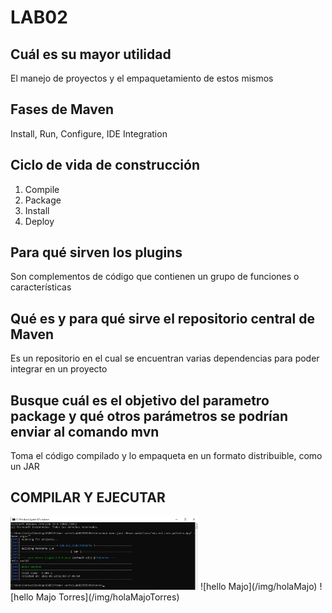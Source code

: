 # LAB02

## Cuál es su mayor utilidad

El manejo de proyectos y el empaquetamiento de estos mismos

## Fases de Maven 

Install, Run, Configure, IDE Integration

## Ciclo de vida de construcción

1. Compile
2. Package
3. Install
4. Deploy

## Para qué sirven los plugins

Son complementos de código que contienen un grupo de funciones o características

## Qué es y para qué sirve el repositorio central de Maven

Es un repositorio en el cual se encuentran varias dependencias para poder integrar en un proyecto 

## Busque cuál es el objetivo del parametro package y qué otros parámetros se podrían enviar al comando mvn

Toma el código compilado y lo empaqueta en un formato distribuible, como un JAR

## COMPILAR Y EJECUTAR

<img src="img/holaMundo.png" alt="Hello world" width=300> 
![hello Majo](/img/holaMajo)
![hello Majo Torres](/img/holaMajoTorres)



